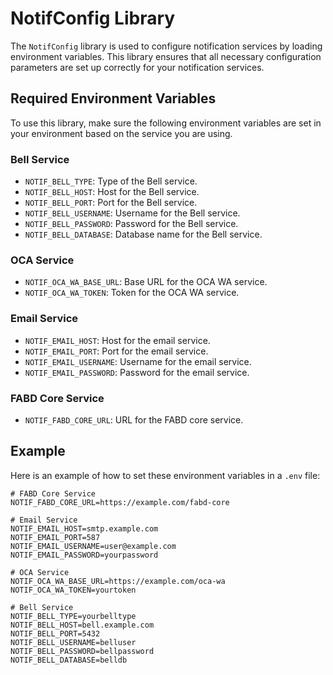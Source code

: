 # NotifConfig Library

The `NotifConfig` library is used to configure notification services by loading environment variables. This library ensures that all necessary configuration parameters are set up correctly for your notification services.

## Required Environment Variables

To use this library, make sure the following environment variables are set in your environment based on the service you are using.

### Bell Service

- `NOTIF_BELL_TYPE`: Type of the Bell service.
- `NOTIF_BELL_HOST`: Host for the Bell service.
- `NOTIF_BELL_PORT`: Port for the Bell service.
- `NOTIF_BELL_USERNAME`: Username for the Bell service.
- `NOTIF_BELL_PASSWORD`: Password for the Bell service.
- `NOTIF_BELL_DATABASE`: Database name for the Bell service.

### OCA Service

- `NOTIF_OCA_WA_BASE_URL`: Base URL for the OCA WA service.
- `NOTIF_OCA_WA_TOKEN`: Token for the OCA WA service.

### Email Service

- `NOTIF_EMAIL_HOST`: Host for the email service.
- `NOTIF_EMAIL_PORT`: Port for the email service.
- `NOTIF_EMAIL_USERNAME`: Username for the email service.
- `NOTIF_EMAIL_PASSWORD`: Password for the email service.

### FABD Core Service

- `NOTIF_FABD_CORE_URL`: URL for the FABD core service.

## Example

Here is an example of how to set these environment variables in a `.env` file:

```env
# FABD Core Service
NOTIF_FABD_CORE_URL=https://example.com/fabd-core

# Email Service
NOTIF_EMAIL_HOST=smtp.example.com
NOTIF_EMAIL_PORT=587
NOTIF_EMAIL_USERNAME=user@example.com
NOTIF_EMAIL_PASSWORD=yourpassword

# OCA Service
NOTIF_OCA_WA_BASE_URL=https://example.com/oca-wa
NOTIF_OCA_WA_TOKEN=yourtoken

# Bell Service
NOTIF_BELL_TYPE=yourbelltype
NOTIF_BELL_HOST=bell.example.com
NOTIF_BELL_PORT=5432
NOTIF_BELL_USERNAME=belluser
NOTIF_BELL_PASSWORD=bellpassword
NOTIF_BELL_DATABASE=belldb